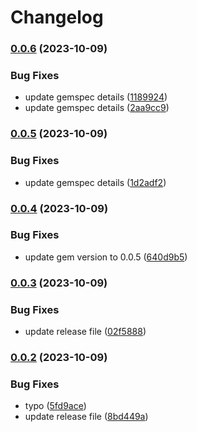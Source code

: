 # Changelog

### [0.0.6](https://www.github.com/Eazybright/parity_prop/compare/v0.0.5...v0.0.6) (2023-10-09)


### Bug Fixes

* update gemspec details ([1189924](https://www.github.com/Eazybright/parity_prop/commit/1189924d498f4d49e6d9a2f9ec2fa2b01ded4538))
* update gemspec details ([2aa9cc9](https://www.github.com/Eazybright/parity_prop/commit/2aa9cc92fc28012663c1d5221ef94477d84b60f7))

### [0.0.5](https://www.github.com/Eazybright/parity_prop/compare/v0.0.4...v0.0.5) (2023-10-09)


### Bug Fixes

* update gemspec details ([1d2adf2](https://www.github.com/Eazybright/parity_prop/commit/1d2adf23bb1dc0abd1c499ab9fe204e1d75924aa))

### [0.0.4](https://www.github.com/Eazybright/parity_prop/compare/v0.0.3...v0.0.4) (2023-10-09)


### Bug Fixes

* update gem version to 0.0.5 ([640d9b5](https://www.github.com/Eazybright/parity_prop/commit/640d9b5534e807d035f60fa4fb26410f30c279a1))

### [0.0.3](https://www.github.com/Eazybright/parity_prop/compare/v0.0.2...v0.0.3) (2023-10-09)


### Bug Fixes

* update release file ([02f5888](https://www.github.com/Eazybright/parity_prop/commit/02f58885d3d0038a177c0859be1b0ddb5fe988af))

### [0.0.2](https://www.github.com/Eazybright/parity_prop/compare/v0.0.1...v0.0.2) (2023-10-09)


### Bug Fixes

* typo ([5fd9ace](https://www.github.com/Eazybright/parity_prop/commit/5fd9acee6cb1bf10cd2f68b96cfcfc665ec22464))
* update release file ([8bd449a](https://www.github.com/Eazybright/parity_prop/commit/8bd449a121f64b49901d3558e04c92dd9a2f3647))
